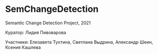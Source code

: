 # SemChangeDetection
Semantic Change Detection Project, 2021

Куратор: Лидия Пивоварова

Участники: Елизавета Тухтина, Светлана Выдрина, Александр Шеин, Ксения Кашлева 
